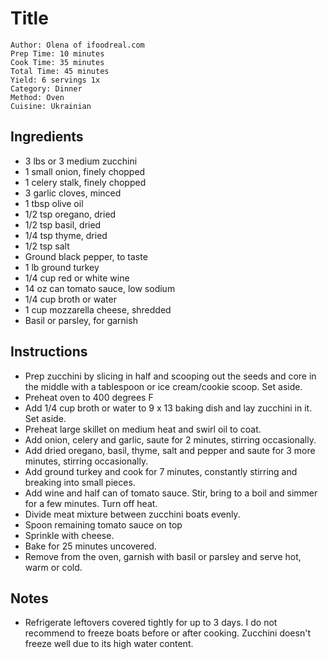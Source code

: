 # Title

```
Author: Olena of ifoodreal.com
Prep Time: 10 minutes
Cook Time: 35 minutes
Total Time: 45 minutes
Yield: 6 servings 1x
Category: Dinner
Method: Oven
Cuisine: Ukrainian
```

## Ingredients

-  3 lbs or 3 medium zucchini
-  1 small onion, finely chopped
-  1 celery stalk, finely chopped
-  3 garlic cloves, minced
-  1 tbsp olive oil
-  1/2 tsp oregano, dried
-  1/2 tsp basil, dried
-  1/4 tsp thyme, dried
-  1/2 tsp salt
-  Ground black pepper, to taste
-  1 lb ground turkey
-  1/4 cup red or white wine
-  14 oz can tomato sauce, low sodium
-  1/4 cup broth or water
-  1 cup mozzarella cheese, shredded
-  Basil or parsley, for garnish

## Instructions

- Prep zucchini by slicing in half and scooping out the seeds and core in the middle with a tablespoon 
or ice cream/cookie scoop. Set aside.
- Preheat oven to 400 degrees F
- Add 1/4 cup broth or water to 9 x 13 baking dish and lay zucchini in it. Set aside.
- Preheat large skillet on medium heat and swirl oil to coat. 
- Add onion, celery and garlic, saute for 2 minutes, stirring occasionally.
- Add dried oregano, basil, thyme, salt and pepper and saute for 3 more minutes, stirring occasionally.
- Add ground turkey and cook for 7 minutes, constantly stirring and breaking into small pieces.
- Add wine and half can of tomato sauce. Stir, bring to a boil and simmer for a few minutes. Turn off heat.
- Divide meat mixture between zucchini boats evenly.
- Spoon remaining tomato sauce on top
- Sprinkle with cheese.
- Bake for 25 minutes uncovered.
- Remove from the oven, garnish with basil or parsley and serve hot, warm or cold.

## Notes

-  Refrigerate leftovers covered tightly for up to 3 days. I do not recommend to freeze boats before or after 
cooking. Zucchini doesn't freeze well due to its high water content.